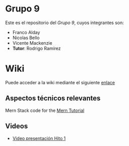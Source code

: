 # Grupo 9
Este es el repositorio del *Grupo 9*, cuyos integrantes son:
* Franco Alday
* Nicolas Bello
* Vicente Mackenzie
* **Tutor**: Rodrigo Ramírez

# Wiki
Puede acceder a la wiki mediante el siguiente [enlace](https://github.com/Zurickata/INF236-2023-2-GRUPO-9/wiki)

## Aspectos técnicos relevantes
Mern Stack code for the [Mern Tutorial](https://www.mongodb.com/languages/mern-stack-tutorial)

## Videos
* [Video presentación Hito 1](https://www.youtube.com/](https://www.youtube.com/watch?v=hvjuNG07QAA)https://www.youtube.com/watch?v=hvjuNG07QAA)
